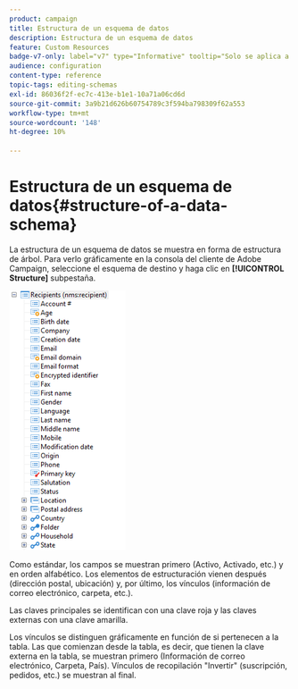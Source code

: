 ```yaml
---
product: campaign
title: Estructura de un esquema de datos
description: Estructura de un esquema de datos
feature: Custom Resources
badge-v7-only: label="v7" type="Informative" tooltip="Solo se aplica a Campaign Classic v7"
audience: configuration
content-type: reference
topic-tags: editing-schemas
exl-id: 86036f2f-ec7c-413e-b1e1-10a71a06cd6d
source-git-commit: 3a9b21d626b60754789c3f594ba798309f62a553
workflow-type: tm+mt
source-wordcount: '148'
ht-degree: 10%

---
```


# Estructura de un esquema de datos{#structure-of-a-data-schema}

La estructura de un esquema de datos se muestra en forma de estructura de árbol. Para verlo gráficamente en la consola del cliente de Adobe Campaign, seleccione el esquema de destino y haga clic en **[!UICONTROL Structure]** subpestaña.

![](assets/d_ncs_integration_schema_arbo.png)

Como estándar, los campos se muestran primero (Activo, Activado, etc.) y en orden alfabético. Los elementos de estructuración vienen después (dirección postal, ubicación) y, por último, los vínculos (información de correo electrónico, carpeta, etc.).

Las claves principales se identifican con una clave roja y las claves externas con una clave amarilla.

Los vínculos se distinguen gráficamente en función de si pertenecen a la tabla. Las que comienzan desde la tabla, es decir, que tienen la clave externa en la tabla, se muestran primero (Información de correo electrónico, Carpeta, País). Vínculos de recopilación &quot;Invertir&quot; (suscripción, pedidos, etc.) se muestran al final.
